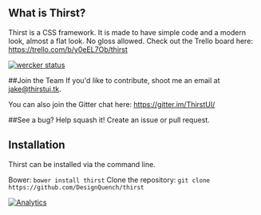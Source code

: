 ## What is Thirst?

Thirst is a CSS framework. It is made to have simple code and a modern look, almost a flat look. No gloss allowed.
Check out the Trello board here: https://trello.com/b/y0eEL7Ob/thirst

[![wercker status](https://app.wercker.com/status/0f6dbc6d3e6cbb00c5b4dc4445c4ae63/m "wercker status")](https://app.wercker.com/project/bykey/0f6dbc6d3e6cbb00c5b4dc4445c4ae63)

##Join the Team
If you'd like to contribute, shoot me an email at jake@thirstui.tk.

You can also join the Gitter chat here: https://gitter.im/ThirstUI/

##See a bug? Help squash it! Create an issue or pull request.

## Installation

Thirst can be installed via the command line.

Bower: `bower install thirst`
Clone the repository: `git clone https://github.com/DesignQuench/thirst`

[![Analytics](https://ga-beacon.appspot.com/UA-53505204-2/PhoenixUI/?pixel)](https://github.com/igrigorik/ga-beacon)
